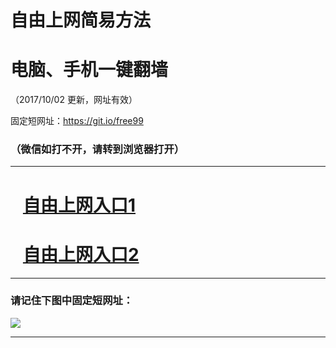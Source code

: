 ﻿# 自由上网简易方法

# 电脑、手机一键翻墙

（2017/10/02 更新，网址有效）

固定短网址：https://git.io/free99

### （微信如打不开，请转到浏览器打开）


***





# &nbsp;&nbsp; <a href="http://ft2748110845.fwtz-zhenx1001.xyz/fwqtz01.html?t=100200118076 " target="_blank">自由上网入口1</a>
# &nbsp;&nbsp; <a href="http://ft1217620549.fw-tzzhen1002.xyz/fwqtz02.html?t=10020018390 " target="_blank">自由上网入口2</a>
***

### 请记住下图中固定短网址：

<img src="https://s3-us-west-2.amazonaws.com/fwq-1001/yjfq-20170905okok.png" /> 


***

